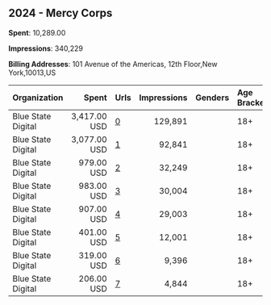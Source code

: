 ## 2024 - Mercy Corps 
**Spent**: 10,289.00

**Impressions**: 340,229

**Billing Addresses**: 101 Avenue of the Americas, 12th Floor,New York,10013,US

|Organization|Spent|Urls|Impressions|Genders|Age Brackets|Country Codes|
|:---|---:|:---|---:|:---|:---|:---|
|Blue State Digital|3,417.00 USD|[0](https://www.snap.com/political-ads/asset/1588254cebe7d8a6bbec4af357efa74b64a1b36b8f46ec9a027c453f47ab84f0?mediaType=mp4)|129,891||18+|united states|
|Blue State Digital|3,077.00 USD|[1](https://www.snap.com/political-ads/asset/1588254cebe7d8a6bbec4af357efa74b64a1b36b8f46ec9a027c453f47ab84f0?mediaType=mp4)|92,841||18+|united states|
|Blue State Digital|979.00 USD|[2](https://www.snap.com/political-ads/asset/52a42682263d72d060d20718b80324a8d368aa554cabc7a520ff4a094c626ce5?mediaType=mp4)|32,249||18+|united states|
|Blue State Digital|983.00 USD|[3](https://www.snap.com/political-ads/asset/52a42682263d72d060d20718b80324a8d368aa554cabc7a520ff4a094c626ce5?mediaType=mp4)|30,004||18+|united states|
|Blue State Digital|907.00 USD|[4](https://www.snap.com/political-ads/asset/52a42682263d72d060d20718b80324a8d368aa554cabc7a520ff4a094c626ce5?mediaType=mp4)|29,003||18+|united states|
|Blue State Digital|401.00 USD|[5](https://www.snap.com/political-ads/asset/20070eae70ad7caa92b4a9f357ae7e6c2ffd06119acdf39ab4d029ad45580aa3?mediaType=mp4)|12,001||18+|united states|
|Blue State Digital|319.00 USD|[6](https://www.snap.com/political-ads/asset/20070eae70ad7caa92b4a9f357ae7e6c2ffd06119acdf39ab4d029ad45580aa3?mediaType=mp4)|9,396||18+|united states|
|Blue State Digital|206.00 USD|[7](https://www.snap.com/political-ads/asset/20070eae70ad7caa92b4a9f357ae7e6c2ffd06119acdf39ab4d029ad45580aa3?mediaType=mp4)|4,844||18+|united states|
